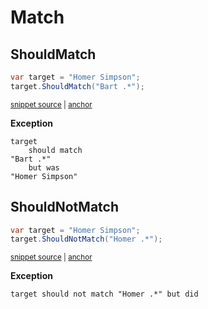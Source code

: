 # Match


## ShouldMatch

<!-- snippet: StringExamples.ShouldMatch.codeSample.approved.cs -->
<a id='5a9af5f5'></a>
```cs
var target = "Homer Simpson";
target.ShouldMatch("Bart .*");
```
<sup><a href='/src/DocumentationExamples/CodeExamples/StringExamples.ShouldMatch.codeSample.approved.cs#L1-L2' title='Snippet source file'>snippet source</a> | <a href='#5a9af5f5' title='Start of snippet'>anchor</a></sup>
<!-- endSnippet -->

**Exception**

<!-- include: StringExamples.ShouldMatch.exceptionText.approved.txt -->
```
target
    should match
"Bart .*"
    but was
"Homer Simpson"
```
<!-- endInclude -->


## ShouldNotMatch

<!-- snippet: StringExamples.ShouldNotMatch.codeSample.approved.cs -->
<a id='7b306c38'></a>
```cs
var target = "Homer Simpson";
target.ShouldNotMatch("Homer .*");
```
<sup><a href='/src/DocumentationExamples/CodeExamples/StringExamples.ShouldNotMatch.codeSample.approved.cs#L1-L2' title='Snippet source file'>snippet source</a> | <a href='#7b306c38' title='Start of snippet'>anchor</a></sup>
<!-- endSnippet -->

**Exception**

<!-- include: StringExamples.ShouldNotMatch.exceptionText.approved.txt -->
```
target should not match "Homer .*" but did
```
<!-- endInclude -->

